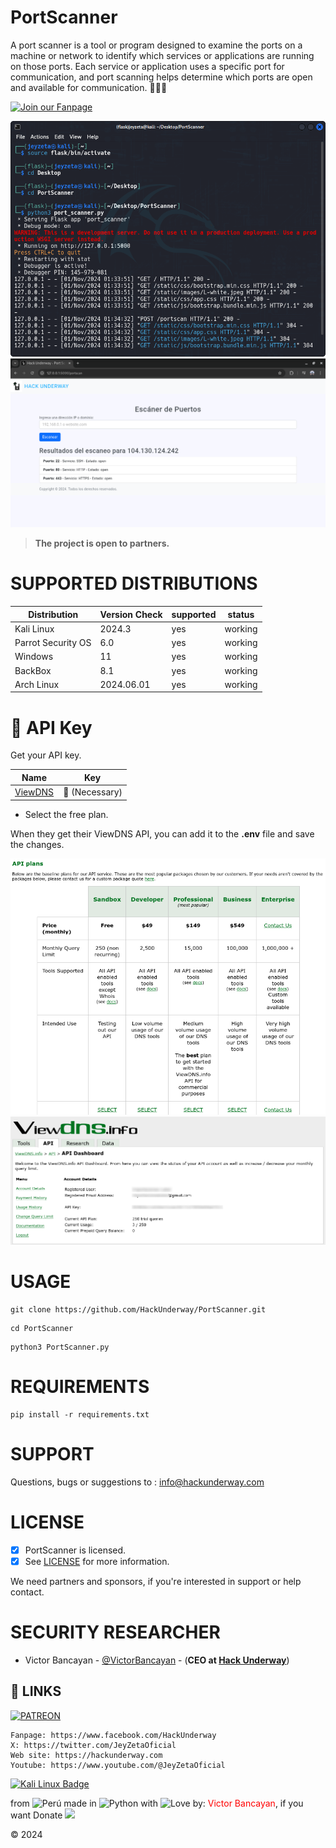 # PortScanner
A port scanner is a tool or program designed to examine the ports on a machine or network to identify which services or applications are running on those ports. Each service or application uses a specific port for communication, and port scanning helps determine which ports are open and available for communication. 🕵🏽‍♂️

[![Join our Fanpage](https://img.shields.io/badge/Join%20Our%20Fanpage-Hack%20Underway-1.svg)](https://www.facebook.com/HackUnderway/)

![PortScanner](https://github.com/HackUnderway/PortScanner/blob/main/flask_p_s.png)
![PortScanner](https://github.com/HackUnderway/PortScanner/blob/main/port_scanner.png)

> **The project is open to partners.**

# SUPPORTED DISTRIBUTIONS
|Distribution | Version Check | supported | status |
----------|-------|------|-------|
|Kali Linux| 2024.3| yes| working   |
|Parrot Security OS| 6.0| yes | working   |
|Windows| 11 | yes | working   |
|BackBox| 8.1 | yes | working   |
|Arch Linux| 2024.06.01 | yes | working   |

# 🔑 API Key
Get your API key.

Name | Key |
| ------------------- |-------------- |
| [ViewDNS](https://viewdns.info/api/) |  🔑 (Necessary) |

- Select the free plan.

When they get their ViewDNS API, you can add it to the **.env** file and save the changes.

![ViewDNS](https://github.com/HackUnderway/PortScanner/blob/main/ViewDNS.png)
![API](https://github.com/HackUnderway/PortScanner/blob/main/API.png)

# USAGE
```
git clone https://github.com/HackUnderway/PortScanner.git
```
```
cd PortScanner
```
```
python3 PortScanner.py
```
# REQUIREMENTS
```
pip install -r requirements.txt
```
# SUPPORT
Questions, bugs or suggestions to : info@hackunderway.com

# LICENSE
- [x] PortScanner is licensed. 
- [x] See [LICENSE](https://github.com/HackUnderway/PortScanner#MIT-1-ov-file) for more information.

We need partners and sponsors, if you're interested in support or help contact.

# SECURITY RESEARCHER

* Victor Bancayan - [@VictorBancayan](https://twitter.com/VictorBancayan) - (**CEO at [Hack Underway](https://www.instagram.com/hackunderway/)**) 

## 🔗 LINKS
[![PATREON](https://img.shields.io/badge/patreon-000000?style=for-the-badge&logo=Patreon&logoColor=white)](https://www.patreon.com/c/HackUnderway)
```
Fanpage: https://www.facebook.com/HackUnderway
X: https://twitter.com/JeyZetaOficial
Web site: https://hackunderway.com
Youtube: https://www.youtube.com/@JeyZetaOficial
```
[![Kali Linux Badge](https://img.shields.io/badge/Kali%20Linux-1793D1?logo=kalilinux&logoColor=fff&style=plastic)](https://www.facebook.com/HackUnderway/)

from <img src="https://i.imgur.com/ngJCbSI.png" title="Perú"> made in <img src="https://i.imgur.com/NNfy2o6.png" title="Python"> with <img src="http://cdn0.bodas.com.mx/img/smileys/smiley_heart.png" title="Love"> by: <font color="red">Victor Bancayan</font>, if you want Donate <a href="https://www.buymeacoffee.com/HackUnderway"><img src="https://img.buymeacoffee.com/button-api/?text=Buy me a coffee&emoji=&slug=HackUnderway&button_colour=40DCA5&font_colour=ffffff&font_family=Comic&outline_colour=000000&coffee_colour=FFDD00" /></a>

© 2024
